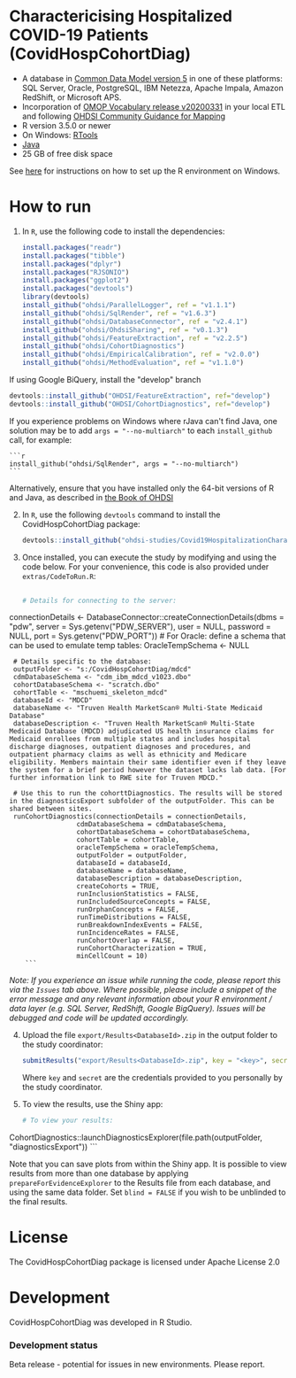 Charactericising Hospitalized COVID-19 Patients (CovidHospCohortDiag)
==============================


- A database in [Common Data Model version 5](https://github.com/OHDSI/CommonDataModel) in one of these platforms: SQL Server, Oracle, PostgreSQL, IBM Netezza, Apache Impala, Amazon RedShift, or Microsoft APS.
- Incorporation of [OMOP Vocabulary release v20200331](https://github.com/OHDSI/Vocabulary-v5.0/releases) in your local ETL and following [OHDSI Community Guidance for Mapping](https://github.com/OHDSI/Covid-19/wiki/Release)
- R version 3.5.0 or newer
- On Windows: [RTools](http://cran.r-project.org/bin/windows/Rtools/)
- [Java](http://java.com)
- 25 GB of free disk space

See [here](https://ohdsi.github.io/MethodsLibrary/rSetup.html) for instructions on how to set up the R environment on Windows.

How to run
==========

1. In `R`, use the following code to install the dependencies:

	```r
	install.packages("readr")
	install.packages("tibble")
	install.packages("dplyr")
	install.packages("RJSONIO")
	install.packages("ggplot2")
	install.packages("devtools")
	library(devtools)
	install_github("ohdsi/ParallelLogger", ref = "v1.1.1")
	install_github("ohdsi/SqlRender", ref = "v1.6.3")
	install_github("ohdsi/DatabaseConnector", ref = "v2.4.1")
	install_github("ohdsi/OhdsiSharing", ref = "v0.1.3")
	install_github("ohdsi/FeatureExtraction", ref = "v2.2.5")
	install_github("ohdsi/CohortDiagnostics")
	install_github("ohdsi/EmpiricalCalibration", ref = "v2.0.0")
	install_github("ohdsi/MethodEvaluation", ref = "v1.1.0")
 	```
  
 If using Google BiQuery, install the "develop" branch
 ```r
 devtools::install_github("OHDSI/FeatureExtraction", ref="develop")
 devtools::install_github("OHDSI/CohortDiagnostics", ref="develop")
```

If you experience problems on Windows where rJava can't find Java, one solution may be to add `args = "--no-multiarch"` to each `install_github` call, for example:
	
	```r
	install_github("ohdsi/SqlRender", args = "--no-multiarch")
	```

Alternatively, ensure that you have installed only the 64-bit versions of R and Java, as described in [the Book of OHDSI](https://ohdsi.github.io/TheBookOfOhdsi/OhdsiAnalyticsTools.html#installR)
	
2. In `R`, use the following `devtools` command to install the CovidHospCohortDiag package:

	```r
	devtools::install_github("ohdsi-studies/Covid19HospitalizationCharacterization/")
	```
	
3. Once installed, you can execute the study by modifying and using the code below. For your convenience, this code is also provided under `extras/CodeToRun.R`:

	```r
  
	# Details for connecting to the server:
  connectionDetails <- DatabaseConnector::createConnectionDetails(dbms = "pdw",
                                                                 server = Sys.getenv("PDW_SERVER"),
                                                                 user = NULL,
                                                                 password = NULL,
                                                                 port = Sys.getenv("PDW_PORT"))
     # For Oracle: define a schema that can be used to emulate temp tables:
     OracleTempSchema <- NULL
     
     # Details specific to the database:
     outputFolder <- "s:/CovidHospCohortDiag/mdcd"
     cdmDatabaseSchema <- "cdm_ibm_mdcd_v1023.dbo"
     cohortDatabaseSchema <- "scratch.dbo"
     cohortTable <- "mschuemi_skeleton_mdcd"
     databaseId <- "MDCD"
     databaseName <- "Truven Health MarketScan® Multi-State Medicaid Database"
     databaseDescription <- "Truven Health MarketScan® Multi-State Medicaid Database (MDCD) adjudicated US health insurance claims for Medicaid enrollees from multiple states and includes hospital discharge diagnoses, outpatient diagnoses and procedures, and outpatient pharmacy claims as well as ethnicity and Medicare eligibility. Members maintain their same identifier even if they leave the system for a brief period however the dataset lacks lab data. [For further information link to RWE site for Truven MDCD."
     
     # Use this to run the cohorttDiagnostics. The results will be stored in the diagnosticsExport subfolder of the outputFolder. This can be shared between sites.
     runCohortDiagnostics(connectionDetails = connectionDetails,
                     cdmDatabaseSchema = cdmDatabaseSchema,
                     cohortDatabaseSchema = cohortDatabaseSchema,
                     cohortTable = cohortTable,
                     oracleTempSchema = oracleTempSchema,
                     outputFolder = outputFolder,
                     databaseId = databaseId,
                     databaseName = databaseName,
                     databaseDescription = databaseDescription,
                     createCohorts = TRUE,
                     runInclusionStatistics = FALSE,
                     runIncludedSourceConcepts = FALSE,
                     runOrphanConcepts = FALSE,
                     runTimeDistributions = FALSE,
                     runBreakdownIndexEvents = FALSE,
                     runIncidenceRates = FALSE,
                     runCohortOverlap = FALSE,
                     runCohortCharacterization = TRUE,
                     minCellCount = 10)
     	```  

*Note: If you experience an issue while running the code, please report this via the ```Issues``` tab above. Where possible, please include a snippet of the error message and any relevant information about your R environment / data layer (e.g. SQL Server, RedShift, Google BigQuery). Issues will be debugged and code will be updated accordingly.*

4. Upload the file ```export/Results<DatabaseId>.zip``` in the output folder to the study coordinator:

	```r
	submitResults("export/Results<DatabaseId>.zip", key = "<key>", secret = "<secret>")
	```
	
	Where ```key``` and ```secret``` are the credentials provided to you personally by the study coordinator.
		
5. To view the results, use the Shiny app:

	```r
	# To view your results: 
CohortDiagnostics::launchDiagnosticsExplorer(file.path(outputFolder, "diagnosticsExport"))
	```
  
  Note that you can save plots from within the Shiny app. It is possible to view results from more than one database by applying `prepareForEvidenceExplorer` to the Results file from each database, and using the same data folder. Set `blind = FALSE` if you wish to be unblinded to the final results.

License
=======
The CovidHospCohortDiag package is licensed under Apache License 2.0

Development
===========
CovidHospCohortDiag was developed in R Studio.

### Development status
Beta release - potential for issues in new environments. Please report.

